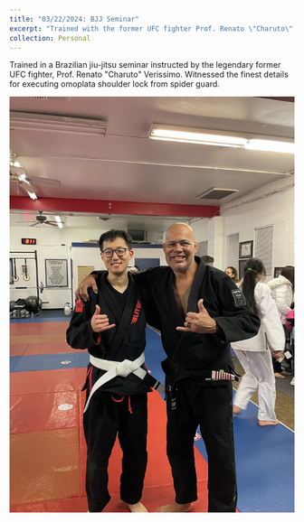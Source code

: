 ```yaml
---
title: "03/22/2024: BJJ Seminar"
excerpt: "Trained with the former UFC fighter Prof. Renato \"Charuto\" Verissimo (Right).<img src='/images/20240322_bjj_medium.jpg'>"
collection: Personal
---
```


Trained in a Brazilian jiu-jitsu seminar instructed by the legendary former UFC fighter, Prof. Renato "Charuto" Verissimo. Witnessed the finest details for executing omoplata shoulder lock from spider guard.

![image](/images/20240322_bjj.jpg)
